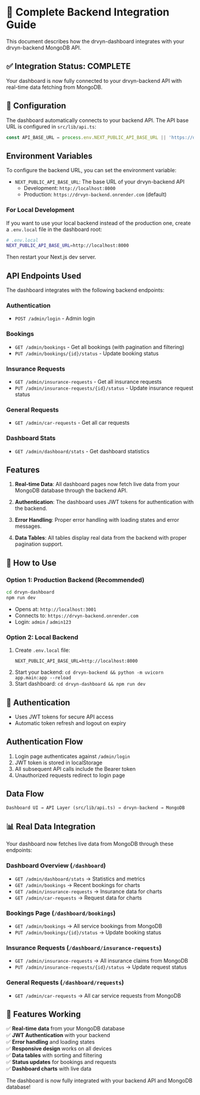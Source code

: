 # 🔗 Complete Backend Integration Guide

This document describes how the drvyn-dashboard integrates with your drvyn-backend MongoDB API.

## ✅ **Integration Status: COMPLETE**

Your dashboard is now fully connected to your drvyn-backend API with real-time data fetching from MongoDB.

## 🔧 Configuration

The dashboard automatically connects to your backend API. The API base URL is configured in `src/lib/api.ts`:

```typescript
const API_BASE_URL = process.env.NEXT_PUBLIC_API_BASE_URL || 'https://drvyn-backend.onrender.com';
```

## Environment Variables

To configure the backend URL, you can set the environment variable:

- `NEXT_PUBLIC_API_BASE_URL`: The base URL of your drvyn-backend API
  - Development: `http://localhost:8000`
  - Production: `https://drvyn-backend.onrender.com` (default)

### For Local Development

If you want to use your local backend instead of the production one, create a `.env.local` file in the dashboard root:

```bash
# .env.local
NEXT_PUBLIC_API_BASE_URL=http://localhost:8000
```

Then restart your Next.js dev server.

## API Endpoints Used

The dashboard integrates with the following backend endpoints:

### Authentication
- `POST /admin/login` - Admin login

### Bookings
- `GET /admin/bookings` - Get all bookings (with pagination and filtering)
- `PUT /admin/bookings/{id}/status` - Update booking status

### Insurance Requests
- `GET /admin/insurance-requests` - Get all insurance requests
- `PUT /admin/insurance-requests/{id}/status` - Update insurance request status

### General Requests
- `GET /admin/car-requests` - Get all car requests

### Dashboard Stats
- `GET /admin/dashboard/stats` - Get dashboard statistics

## Features

1. **Real-time Data**: All dashboard pages now fetch live data from your MongoDB database through the backend API.

2. **Authentication**: The dashboard uses JWT tokens for authentication with the backend.

3. **Error Handling**: Proper error handling with loading states and error messages.

4. **Data Tables**: All tables display real data from the backend with proper pagination support.

## 🚀 How to Use

### **Option 1: Production Backend (Recommended)**
```bash
cd drvyn-dashboard
npm run dev
```
- Opens at: `http://localhost:3001`
- Connects to: `https://drvyn-backend.onrender.com`
- Login: `admin` / `admin123`

### **Option 2: Local Backend**
1. Create `.env.local` file:
   ```
   NEXT_PUBLIC_API_BASE_URL=http://localhost:8000
   ```
2. Start your backend: `cd drvyn-backend && python -m uvicorn app.main:app --reload`
3. Start dashboard: `cd drvyn-dashboard && npm run dev`

## 🔐 Authentication

- Uses JWT tokens for secure API access
- Automatic token refresh and logout on expiry

## Authentication Flow

1. Login page authenticates against `/admin/login`
2. JWT token is stored in localStorage
3. All subsequent API calls include the Bearer token
4. Unauthorized requests redirect to login page

## Data Flow

```
Dashboard UI → API Layer (src/lib/api.ts) → drvyn-backend → MongoDB
```

## 📊 **Real Data Integration**

Your dashboard now fetches live data from MongoDB through these endpoints:

### **Dashboard Overview** (`/dashboard`)
- `GET /admin/dashboard/stats` → Statistics and metrics
- `GET /admin/bookings` → Recent bookings for charts
- `GET /admin/insurance-requests` → Insurance data for charts
- `GET /admin/car-requests` → Request data for charts

### **Bookings Page** (`/dashboard/bookings`)
- `GET /admin/bookings` → All service bookings from MongoDB
- `PUT /admin/bookings/{id}/status` → Update booking status

### **Insurance Requests** (`/dashboard/insurance-requests`)
- `GET /admin/insurance-requests` → All insurance claims from MongoDB
- `PUT /admin/insurance-requests/{id}/status` → Update request status

### **General Requests** (`/dashboard/requests`)
- `GET /admin/car-requests` → All car service requests from MongoDB

## 🎯 **Features Working**

✅ **Real-time data** from your MongoDB database  
✅ **JWT Authentication** with your backend  
✅ **Error handling** and loading states  
✅ **Responsive design** works on all devices  
✅ **Data tables** with sorting and filtering  
✅ **Status updates** for bookings and requests  
✅ **Dashboard charts** with live data  

The dashboard is now fully integrated with your backend API and MongoDB database!
